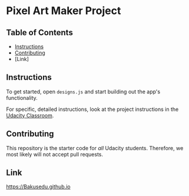 # Pixel Art Maker Project

## Table of Contents

* [Instructions](#instructions)
* [Contributing](#contributing)
* [Link]

## Instructions

To get started, open `designs.js` and start building out the app's functionality.

For specific, detailed instructions, look at the project instructions in the [Udacity Classroom](https://classroom.udacity.com/me).

## Contributing

This repository is the starter code for _all_ Udacity students. Therefore, we most likely will not accept pull requests.

## Link

https://Bakusedu.github.io
